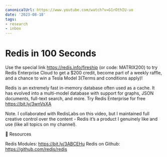```yaml
---
canonicalUrl: https://www.youtube.com/watch?v=G1rOthIU-uo
date: '2023-08-18'
tags:
- research
- inbox
---
```


# Redis in 100 Seconds

Use the special link https://redis.info/fireship (or code: MATRIX200) to try Redis Enterprise Cloud to get a $200 credit, become part of a weekly raffle, and a chance to win a Tesla Model 3(Terms and conditions apply)!

Redis is an extremely fast in-memory database often used as a cache. It has evolved into a multi-model database with support for graphs, JSON documents, full-text search, and more. Try Redis Enterprise for free https://bit.ly/3wnVsXA

Note. I collaborated with RedisLabs on this video, but I maintained full creative control over the content - Redis it’s a product I genuinely like and use (like all topics on my channel).

🔗 Resources

Redis Modules:  https://bit.ly/3ABCEHu
Redis on Github: https://github.com/redis/redis